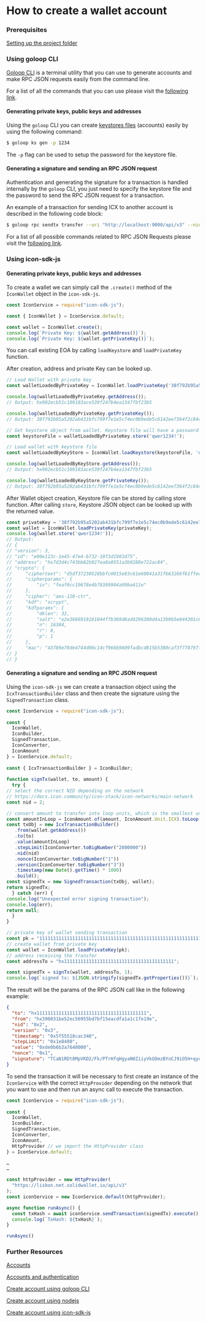 # How to create a wallet account

### Prerequisites

[Setting up the project folder](../icon-stack/accounts-and-authentication/#setting-up-the-project-folder.)

### Using goloop CLI

[Goloop CLI](../concepts/blockchain-components/goloop/) is a terminal utility that you can use to generate accounts and make RPC JSON requests easily from the command line.

For a list of all the commands that you can use please visit the [following link](https://github.com/icon-project/goloop/blob/master/doc/goloop\_cli.md#goloop).

#### Generating private keys, public keys and addresses

Using the `goloop` CLI you can create [keystores files](https://ethereum.org/en/developers/docs/data-structures-and-encoding/web3-secret-storage/) (accounts) easily by using the following command:

```bash
$ goloop ks gen -p 1234
```

The `-p` flag can be used to setup the password for the keystore file.

#### Generating a signature and sending an RPC JSON request

Authentication and generating the signature for a transaction is handled internally by the `goloop` CLI, you just need to specify the keystore file and the password to send the RPC JSON request for a transaction.&#x20;

An example of a transaction for sending ICX to another account is described in the following code block:

```bash
$ goloop rpc sendtx transfer --uri "http://localhost:9000/api/v3" --nid "3" --step_limit "2000000" --to "hxb6b5791be0b5ef67063b3c10b840fb81514db2fd" --value "1000" --key_password "1234" --key_store ./path/to/wallet.json
```

For a list of all possible commands related to RPC JSON Requests please visit the [following link](https://github.com/icon-project/goloop/blob/master/doc/goloop\_cli.md#goloop-rpc).

### Using icon-sdk-js

#### Generating private keys, public keys and addresses

&#x20;To create a wallet we can simply call the `.create()` method of the `IconWallet` object in the `icon-sdk-js`.

```javascript
const IconService = require("icon-sdk-js");

const { IconWallet } = IconService.default;

const wallet = IconWallet.create();
console.log(`Private Key: ${wallet.getAddress()}`);
console.log(`Private Key: ${wallet.getPrivateKey()}`);
```

You can call existing EOA by calling `loadKeystore` and `loadPrivateKey` function.

After creation, address and private Key can be looked up.

```javascript
// Load Wallet with private key
const walletLoadedByPrivateKey = IconWallet.loadPrivateKey('38f792b95a5202ab431bfc799f7e1e5c74ec0b9ede5c6142ee7364f2c84d72f6');

console.log(walletLoadedByPrivateKey.getAddress());
// Output: hx902ecb51c109183ace539f247b4ea1347fbf23b5

console.log(walletLoadedByPrivateKey.getPrivateKey());
// Output: 38f792b95a5202ab431bfc799f7e1e5c74ec0b9ede5c6142ee7364f2c84d72f6);

// Get keystore object from wallet. Keystore file will have a password
const keystoreFile = walletLoadedByPrivateKey.store('qwer1234!');

// Load wallet with keystore file
const walletLoadedByKeyStore = IconWallet.loadKeystore(keystoreFile, 'qwer1234!');

console.log(walletLoadedByKeyStore.getAddress());
// Output: hx902ecb51c109183ace539f247b4ea1347fbf23b5

console.log(walletLoadedByKeyStore.getPrivateKey());
// Output: 38f792b95a5202ab431bfc799f7e1e5c74ec0b9ede5c6142ee7364f2c84d72f6);
```

After Wallet object creation, Keystore file can be stored by calling store function. After calling `store`, Keystore JSON object can be looked up with the returned value.

```javascript
const privateKey = '38f792b95a5202ab431bfc799f7e1e5c74ec0b9ede5c6142ee7364f2c84d72f6';
const wallet = IconWallet.loadPrivateKey(privateKey);
console.log(wallet.store('qwer1234!'));
// Output:
// {
// "version": 3,
// "id": "e00e113c-1e45-47e4-b732-10f3d1903d75",
// "address": "hx7d3d4c743bb82b927ea8a0551a3b9288e722ac84",
// "crypto": {
//     "ciphertext": "d5df37230528bbfc0015e93c61e60041a31fb63266f61ffec60a31f474d4d7d0",
//     "cipherparams": {
//         "iv": "feaf0cc19678e4b78369904a99ba411e"
//     },
//     "cipher": "aes-128-ctr",
//     "kdf": "scrypt",
//     "kdfparams": {
//         "dklen": 32,
//         "salt": "e2e3666919161044f7b369d6ad4296380d4a13b9b5e844301c64a502ea3da240",
//         "n": 16384,
//         "r": 8,
//         "p": 1
//     },
//     "mac": "43789e78de4744d06c14cf966b9609fadbcd815b5380caf3f778797f9824d9d7"
// }
// }
```

#### Generating a signature and sending an RPC JSON request

Using the `icon-sdk-js` we can create a transaction object using the `IcxTransactionBuilder` class and then create the signature using the `SignedTransaction` class.

```javascript
const IconService = require("icon-sdk-js");                                 
                                                                             
const {                                                                     
  IconWallet,                                                               
  IconBuilder,                                                              
  SignedTransaction,                                                        
  IconConverter,                                                            
  IconAmount                                                                
} = IconService.default;                                                    
                                                                             
const { IcxTransactionBuilder } = IconBuilder;                              
                                 
function signTx(wallet, to, amount) {
  try {
// select the correct NID depending on the network
// https://docs.icon.community/icon-stack/icon-networks/main-network
const nid = 2;

// convert amount to transfer into loop units, which is the smallest unit of currency
const amountInLoop = IconAmount.of(amount, IconAmount.Unit.ICX).toLoop();
const txObj = new IcxTransactionBuilder()
   .from(wallet.getAddress())
   .to(to)
   .value(amountInLoop)
   .stepLimit(IconConverter.toBigNumber("2000000"))
   .nid(nid)
   .nonce(IconConverter.toBigNumber("1"))
   .version(IconConverter.toBigNumber("3"))
   .timestamp(new Date().getTime() * 1000)
   .build();
const signedTx = new SignedTransaction(txObj, wallet);
return signedTx;
  } catch (err) {
console.log("Unexpected error signing transaction");
console.log(err);
return null;
  }
}

// private key of wallet sending transaction
const pk = "1111111111111111111111111111111111111111111111111111111111111111";
// create wallet from private key
const wallet = IconWallet.loadPrivateKey(pk);
// address receiving the transfer
const addressTo = "hx1111111111111111111111111111111111111111";

const signedTx = signTx(wallet, addressTo, 1);
console.log(`signed tx: ${JSON.stringify(signedTx.getProperties())}`);
```

The result will be the params of the RPC JSON call like in the following example:

```json
{
  "to": "hx1111111111111111111111111111111111111111",
  "from": "hx396031be52ec56955bd7bf15eacdfa1a1c1fe19e",
  "nid": "0x2",
  "version": "0x3",
  "timestamp": "0x5f55518cac340",
  "stepLimit": "0x1e8480",
  "value": "0xde0b6b3a7640000",
  "nonce": "0x1",
  "signature": "TCaN1RDt8MpVKD2/Fk/PTrHfqHgyaN0ZiiyVkGOmzBYoCJ9iO5H+qyuI1M7nshONy7DHk5w3g+nmsSETOyd9FgE="
}
```

To send the transaction it will be necessary to first create an instance of the `IconService` with the correct `HttpProvider` depending on the network that you want to use and then run an async call to execute the transaction.

```javascript
const IconService = require("icon-sdk-js");                                 
                                                                             
const {                                                                     
  IconWallet,                                                               
  IconBuilder,                                                              
  SignedTransaction,                                                        
  IconConverter,                                                            
  IconAmount,
  HttpProvider // we import the HttpProvider class                                                            
} = IconService.default;

…
…

const httpProvider = new HttpProvider(
  "https://lisbon.net.solidwallet.io/api/v3"
);
const iconService = new IconService.default(httpProvider);

async function runAsync() {
  const txHash = await iconService.sendTransaction(signedTx).execute();
  console.log(`TxHash: ${txHash}`);
}

runAsync()
```

### Further Resources

[Accounts](../concepts/blockchain-components/accounts.md)

[Accounts and authentication](../icon-stack/accounts-and-authentication/)

[Create account using goloop CLI](../icon-stack/accounts-and-authentication/using-goloop-cli.md)

[Create account using nodejs](../icon-stack/accounts-and-authentication/using-nodejs.md)

[Create account using icon-sdk-js](how-to-create-a-wallet-account.md#using-icon-sdk-js)

